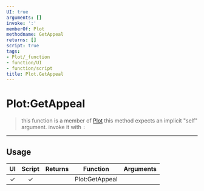 ```yaml
---
UI: true
arguments: []
invoke: ':'
memberOf: Plot
methodname: GetAppeal
returns: []
script: true
tags:
- Plot/_function
- function/UI
- function/script
title: Plot.GetAppeal
---
```

# Plot:GetAppeal
> this function is a member of [Plot](civ-6/lua/Plot.md)
> this method expects an implicit "self" argument. invoke it with `:`
-----
## Usage
|  UI | Script | Returns | Function | Arguments |
|:---:|:------:|-------:|:--------:|:---------|
|✓|✓||Plot:GetAppeal||
